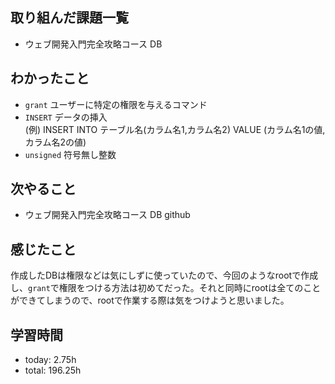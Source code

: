  ##  取り組んだ課題一覧

- ウェブ開発入門完全攻略コース DB

 ##  わかったこと

- `grant` ユーザーに特定の権限を与えるコマンド
- `INSERT` データの挿入<br>
(例) INSERT INTO テーブル名(カラム名1,カラム名2)  VALUE (カラム名1の値,カラム名2の値)
- `unsigned` 符号無し整数


 ##  次やること

- ウェブ開発入門完全攻略コース DB github

 ##  感じたこと

作成したDBは権限などは気にしずに使っていたので、今回のようなrootで作成し、`grant`で権限をつける方法は初めてだった。それと同時にrootは全てのことができてしまうので、rootで作業する際は気をつけようと思いました。

 ##  学習時間
- today: 2.75h
- total: 196.25h
